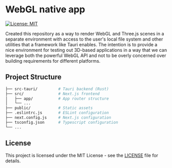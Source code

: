 # WebGL native app

[![License: MIT](https://img.shields.io/badge/License-MIT-yellow.svg)](https://opensource.org/licenses/MIT)

Created this repository as a way to render WebGL and Three.js scenes in a separate environment with access to the user's local file system and other
utilities that a framework like Tauri enables. The intention is to provide a nice environment for testing out 3D-based applications in a 
way that we can leverage both the powerful WebGL API and not to be overly concerned over building requirements for different platforms.

## Project Structure

```bash
├── src-tauri/         # Tauri backend (Rust)
├── src/               # Next.js frontend
│   ├── app/           # App router structure
│   └── ...             
├── public/            # Static assets
├── .eslintrc.js       # ESLint configuration
├── next.config.js     # Next.js configuration
├── tsconfig.json      # Typescript configuration
└── ...
```

## License

This project is licensed under the MIT License - see the [LICENSE](LICENSE) file for details.
